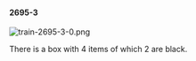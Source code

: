 #### 2695-3
![train-2695-3-0.png](https://github.com/lil-lab/nlvr/raw/master/nlvr/train/images/50/train-2695-3-0.png "train-2695-3-0.png")

There is a box with 4 items of which 2 are black.